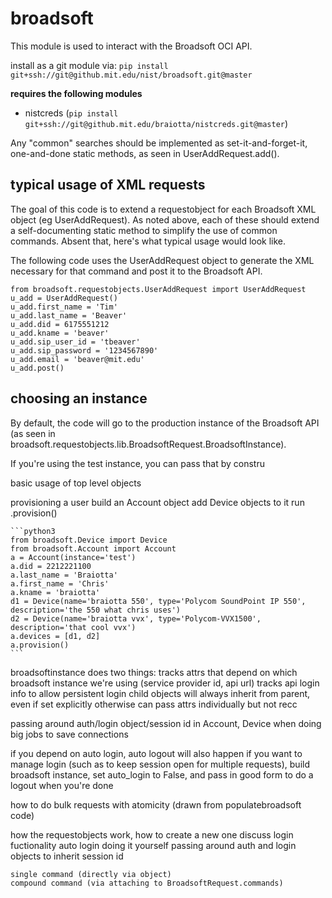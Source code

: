 # broadsoft

This module is used to interact with the Broadsoft OCI API.

install as a git module via:
`pip install git+ssh://git@github.mit.edu/nist/broadsoft.git@master`

**requires the following modules**
* nistcreds (```pip install git+ssh://git@github.mit.edu/braiotta/nistcreds.git@master```)

Any "common" searches should be implemented as set-it-and-forget-it, one-and-done static methods, as seen in
UserAddRequest.add().

## typical usage of XML requests

The goal of this code is to extend a requestobject for each Broadsoft XML object (eg
UserAddRequest). As noted above, each of these should extend a self-documenting static method
to simplify the use of common commands. Absent that, here's what typical usage would look
like.

The following code uses the UserAddRequest object to generate the XML necessary for that
command and post it to the Broadsoft API.

```python3
from broadsoft.requestobjects.UserAddRequest import UserAddRequest
u_add = UserAddRequest()
u_add.first_name = 'Tim'
u_add.last_name = 'Beaver'
u_add.did = 6175551212
u_add.kname = 'beaver'
u_add.sip_user_id = 'tbeaver'
u_add.sip_password = '1234567890'
u_add.email = 'beaver@mit.edu'
u_add.post()
```


## choosing an instance

By default, the code will go to the production instance of the Broadsoft API (as seen in
broadsoft.requestobjects.lib.BroadsoftRequest.BroadsoftInstance).

If you're using the test instance, you can pass that by constru



basic usage of top level objects

provisioning a user
    build an Account object
    add Device objects to it
    run .provision()
    
    ```python3
    from broadsoft.Device import Device
    from broadsoft.Account import Account
    a = Account(instance='test')
    a.did = 2212221100
    a.last_name = 'Braiotta'
    a.first_name = 'Chris'
    a.kname = 'braiotta'
    d1 = Device(name='braiotta 550', type='Polycom SoundPoint IP 550', description='the 550 what chris uses')
    d2 = Device(name='braiotta vvx', type='Polycom-VVX1500', description='that cool vvx')
    a.devices = [d1, d2]
    a.provision()
    ```

broadsoftinstance
    does two things:
        tracks attrs that depend on which broadsoft instance we're using (service provider id, api url)
        tracks api login info to allow persistent login
    child objects will always inherit from parent, even if set explicitly otherwise
    can pass attrs individually but not recc

passing around auth/login object/session id in Account, Device when doing big jobs to save connections

if you depend on auto login, auto logout will also happen
if you want to manage login (such as to keep session open for multiple requests), build broadsoft instance, set auto_login to False, and pass in
good form to do a logout when you're done

how to do bulk requests with atomicity (drawn from populatebroadsoft code)
    
how the requestobjects work, how to create a new one
    discuss login fuctionality
        auto login
        doing it yourself
        passing around auth and login objects to inherit session id
        
    single command (directly via object)
    compound command (via attaching to BroadsoftRequest.commands)